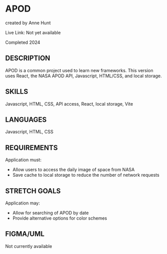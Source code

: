 # APOD

created by Anne Hunt

Live Link: Not yet available

Completed 2024

## DESCRIPTION

APOD is a common project used to learn new frameworks. This version uses React, the NASA APOD API, Javascript, HTML/CSS, and local storage.

## SKILLS

Javascript, HTML, CSS, API access, React, local storage, Vite

## LANGUAGES

Javascript, HTML, CSS

## REQUIREMENTS

Application must:

- Allow users to access the daily image of space from NASA
- Save cache to local storage to reduce the number of network requests

## STRETCH GOALS

Application may:

- Allow for searching of APOD by date
- Provide alternative options for color schemes

## FIGMA/UML

Not currently available